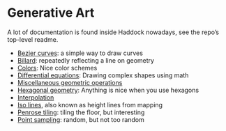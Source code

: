 # Generative Art

A lot of documentation is found inside Haddock nowadays, see the repo’s top-level readme.

* [Bezier curves](bezier/README.md): a simple way to draw curves
* [Billard](billard/README.md): repeatedly reflecting a line on geometry
* [Colors](colors/README.md): Nice color schemes
* [Differential equations](differential_equations/README.md): Drawing complex shapes using math
* [Miscellaneous geometric operations](geometry/README.md)
* [Hexagonal geometry](hexagonal/README.md): Anything is nice when you use hexagons
* [Interpolation](interpolation/README.md)
* [Iso lines](iso_lines/README.md), also known as height lines from mapping
* [Penrose tiling](penrose/README.md): tiling the floor, but interesting
* [Point sampling](sampling/README.md): random, but not too random
